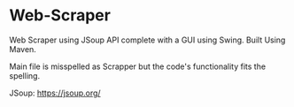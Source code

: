 # Web-Scraper

Web Scraper using JSoup API complete with a GUI using Swing.
Built Using Maven.

Main file is misspelled as Scrapper but the code's functionality fits the spelling.


JSoup: https://jsoup.org/
